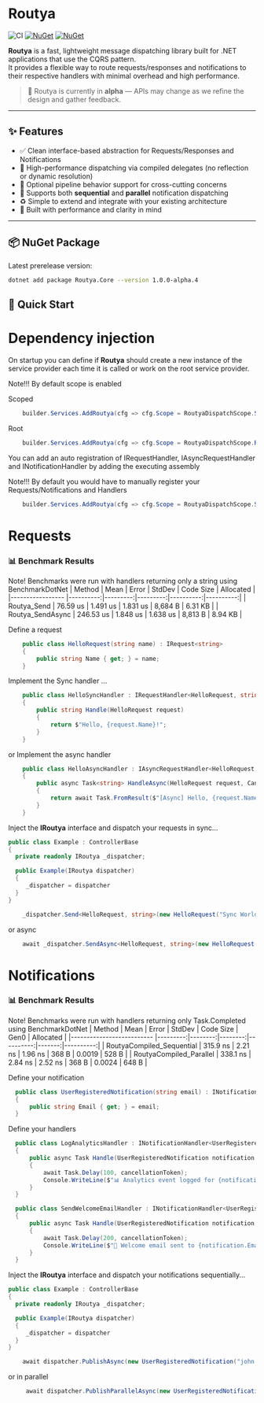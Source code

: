 # Routya
![CI](https://img.shields.io/github/actions/workflow/status/hbartosch/routya/dotnet.yml?label=CI&style=flat-square)
[![NuGet](https://img.shields.io/nuget/v/Routya.Core)](https://www.nuget.org/packages/Routya.Core)
[![NuGet](https://img.shields.io/nuget/dt/Routya.Core.svg)](https://www.nuget.org/packages/Routya.Core)

**Routya** is a fast, lightweight message dispatching library built for .NET applications that use the CQRS pattern.  
It provides a flexible way to route requests/responses and notifications to their respective handlers with minimal overhead and high performance.

> 🚧 Routya is currently in **alpha** — APIs may change as we refine the design and gather feedback.

---

## ✨ Features

- ✅ Clean interface-based abstraction for Requests/Responses and Notifications
- 🚀 High-performance dispatching via compiled delegates (no reflection or dynamic resolution)
- 🧩 Optional pipeline behavior support for cross-cutting concerns
- 🔄 Supports both **sequential** and **parallel** notification dispatching
- ♻️ Simple to extend and integrate with your existing architecture
- 🧪 Built with performance and clarity in mind

---

## 📦 NuGet Package

Latest prerelease version:
```bash
dotnet add package Routya.Core --version 1.0.0-alpha.4
```
## 🚀 Quick Start

# Dependency injection
On startup you can define if **Routya** should create a new instance of the service provider each time it is called or work on the root service provider. 

Note!!! By default scope is enabled

Scoped
```C#
    builder.Services.AddRoutya(cfg => cfg.Scope = RoutyaDispatchScope.Scoped, Assembly.GetExecutingAssembly());
```

Root
```C#
    builder.Services.AddRoutya(cfg => cfg.Scope = RoutyaDispatchScope.Root, Assembly.GetExecutingAssembly());
```

You can add an auto registration of IRequestHandler, IAsyncRequestHandler and INotificationHandler by adding the executing assembly

Note!!! By default you would have to manually register your Requests/Notifications and Handlers

```C#
    builder.Services.AddRoutya(cfg => cfg.Scope = RoutyaDispatchScope.Scoped, Assembly.GetExecutingAssembly());
```

# Requests

### 📊 Benchmark Results
Note! Benchmarks were run with handlers returning only a string using BenchmarkDotNet
| Method           | Mean      | Error    | StdDev   | Code Size | Allocated |
|----------------- |----------:|---------:|---------:|----------:|----------:|
| Routya_Send      |  76.59 us | 1.491 us | 1.831 us |   8,684 B |   6.31 KB |
| Routya_SendAsync | 246.53 us | 1.848 us | 1.638 us |   8,813 B |   8.94 KB |

Define a request
```C#
    public class HelloRequest(string name) : IRequest<string>
    {
        public string Name { get; } = name;
    }
```
Implement the Sync handler ...
```C#
    public class HelloSyncHandler : IRequestHandler<HelloRequest, string>
    {
        public string Handle(HelloRequest request)
        {
            return $"Hello, {request.Name}!";
        }
    }
```

or Implement the async handler
```C#
    public class HelloAsyncHandler : IAsyncRequestHandler<HelloRequest, string>
    {
        public async Task<string> HandleAsync(HelloRequest request, CancellationToken cancellationToken)
        {
            return await Task.FromResult($"[Async] Hello, {request.Name}!");
        }
    }
```

Inject the **IRoutya** interface and dispatch your requests in sync...
```C#
public class Example : ControllerBase
{
  private readonly IRoutya _dispatcher;

  public Example(IRoutya dispatcher)
  {
     _dispatcher = dispatcher
  }
}
```

```C#
    _dispatcher.Send<HelloRequest, string>(new HelloRequest("Sync World"));
```


or async
```C#
    await _dispatcher.SendAsync<HelloRequest, string>(new HelloRequest("Async World"));
```

# Notifications

### 📊 Benchmark Results
Note! Benchmarks were run with handlers returning only Task.Completed using BenchmarkDotNet
| Method                    | Mean     | Error   | StdDev  | Code Size | Gen0   | Allocated |
|-------------------------- |---------:|--------:|--------:|----------:|-------:|----------:|
| RoutyaCompiled_Sequential | 315.9 ns | 2.21 ns | 1.96 ns |     368 B | 0.0019 |     528 B |
| RoutyaCompiled_Parallel   | 338.1 ns | 2.84 ns | 2.52 ns |     368 B | 0.0024 |     648 B |

Define your notification
```C#
  public class UserRegisteredNotification(string email) : INotification
  {
      public string Email { get; } = email;
  }
```

Define your handlers

```C#
  public class LogAnalyticsHandler : INotificationHandler<UserRegisteredNotification>
  {
      public async Task Handle(UserRegisteredNotification notification, CancellationToken cancellationToken = default)
      {
          await Task.Delay(100, cancellationToken);
          Console.WriteLine($"📊 Analytics event logged for {notification.Email}");
      }
  }
```

```C#
  public class SendWelcomeEmailHandler : INotificationHandler<UserRegisteredNotification>
  {
      public async Task Handle(UserRegisteredNotification notification, CancellationToken cancellationToken = default)
      {
          await Task.Delay(200, cancellationToken);
          Console.WriteLine($"📧 Welcome email sent to {notification.Email}");
      }
  }
```

Inject the **IRoutya** interface and dispatch your notifications sequentially...
```C#
public class Example : ControllerBase
{
  private readonly IRoutya _dispatcher;

  public Example(IRoutya dispatcher)
  {
     _dispatcher = dispatcher
  }
}
```

```C#
    await dispatcher.PublishAsync(new UserRegisteredNotification("john.doe@example.com"));
```

or in parallel
```C#
     await dispatcher.PublishParallelAsync(new UserRegisteredNotification("john.doe@example.com"));
```







